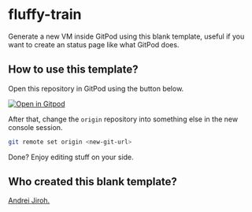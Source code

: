 # fluffy-train
Generate a new VM inside GitPod using this blank template, useful if you want to create an status page like what GitPod does.

## How to use this template?
Open this repository in GitPod using the button below.

[![Open in Gitpod](https://gitpod.io/button/open-in-gitpod.svg)](https://gitpod.io#https://github.com/RecapTime/fluffy-train)

After that, change the `origin` repository into something else in the new console session.
```bash
git remote set origin <new-git-url>
```

Done? Enjoy editing stuff on your side.

## Who created this blank template?
[Andrei Jiroh.](https://github.com/AndreiJirohHaliliDev2006)
